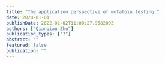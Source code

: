 ```yaml
---
title: "The application perspective of mutatoin testing."
date: 2020-01-01
publishDate: 2022-02-02T11:00:27.958209Z
authors: ["Qianqian Zhu"]
publication_types: ["7"]
abstract: ""
featured: false
publication: ""
---
```


